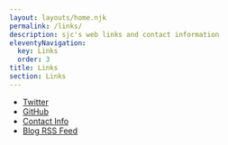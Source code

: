 ```yaml
---
layout: layouts/home.njk
permalink: /links/
description: sjc's web links and contact information
eleventyNavigation:
  key: Links
  order: 3
title: Links
section: Links
---
```


<ul>
  <li class="arrow-list">
    <a href="https://twitter.com/telekstr" target="_blank">Twitter</a>
  </li>
  <li class="arrow-list">
    <a href="https://github.com/telekstr" target="_blank">GitHub</a>
  </li>
  <li class="arrow-list">
    <a href="{{ "/contact/" | url }}">Contact Info</a>
  </li>
  <li class="arrow-list">
    <a href="{{ "/feed/feed.xml" | url }}" target="_blank">Blog RSS Feed</a>
  </li>
</ul>
